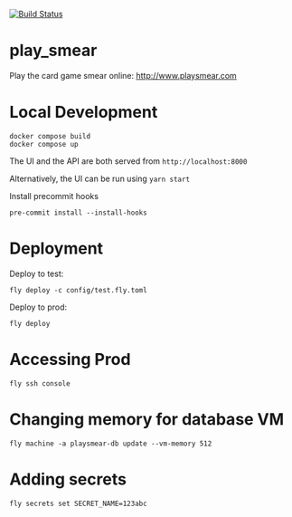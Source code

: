 [![Build Status](https://travis-ci.org/mkokotovich/play_smear.svg?branch=master)](https://travis-ci.org/mkokotovich/play_smear)
# play\_smear

Play the card game smear online:
http://www.playsmear.com

# Local Development

```
docker compose build
docker compose up
```

The UI and the API are both served from `http://localhost:8000`

Alternatively, the UI can be run using `yarn start`

Install precommit hooks

```
pre-commit install --install-hooks
```

# Deployment

Deploy to test:

```
fly deploy -c config/test.fly.toml
```

Deploy to prod:

```
fly deploy
```

# Accessing Prod

```
fly ssh console
```

# Changing memory for database VM

```
fly machine -a playsmear-db update --vm-memory 512
```

# Adding secrets

```
fly secrets set SECRET_NAME=123abc
```
